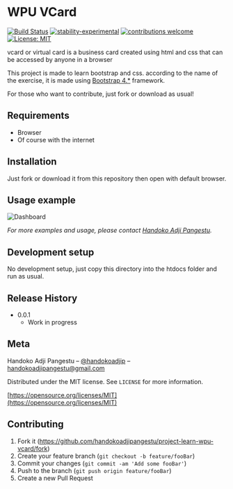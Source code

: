 # WPU VCard

[![Build Status](https://travis-ci.org/dwyl/esta.svg?branch=master)](https://github.com/handokoadjipangestu/project-learn-wpu-vcard)
[![stability-experimental](https://img.shields.io/badge/stability-experimental-orange.svg)](https://github.com/handokoadjipangestu/project-learn-wpu-vcard)
[![contributions welcome](https://img.shields.io/badge/contributions-welcome-brightgreen.svg?style=flat)](https://github.com/handokoadjipangestu/project-learn-wpu-vcard/fork)
[![License: MIT](https://img.shields.io/badge/License-MIT-yellow.svg)](https://opensource.org/licenses/MIT)

vcard or virtual card is a business card created using html and css that can be accessed by anyone in a browser

This project is made to learn bootstrap and css. according to the name of the exercise, it is made using [Bootstrap 4.\*](https://getbootstrap.com/docs/4.0/getting-started/introduction/) framework.

For those who want to contribute, just fork or download as usual!

## Requirements

- Browser
- Of course with the internet

## Installation

Just fork or download it from this repository then open with default browser.

## Usage example

![Dashboard](http://bebaskripsi.000webhostapp.com/project-learn-wpu-vcard/home.png?)

_For more examples and usage, please contact [Handoko Adji Pangestu](https://www.instagram.com/handokoadjip/)._

## Development setup

No development setup, just copy this directory into the htdocs folder and run as usual.

## Release History

- 0.0.1
  - Work in progress

## Meta

Handoko Adji Pangestu – [@handokoadjip](https://www.instagram.com/handokoadjip/) – handokoadjipangestu@gmail.com

Distributed under the MIT license. See `LICENSE` for more information.

[https://opensource.org/licenses/MIT](https://opensource.org/licenses/MIT)

## Contributing

1. Fork it (<https://github.com/handokoadjipangestu/project-learn-wpu-vcard/fork>)
2. Create your feature branch (`git checkout -b feature/fooBar`)
3. Commit your changes (`git commit -am 'Add some fooBar'`)
4. Push to the branch (`git push origin feature/fooBar`)
5. Create a new Pull Request
